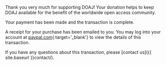 Thank you very much for supporting DOAJ! Your donation helps to keep DOAJ available for the benefit of the worldwide open access community.

Your payment has been made and the transaction is complete.

A receipt for your purchase has been emailed to you. You may log into your account at [paypal.com](https://www.paypal.com){:target='_blank'} to view the details of this transaction.

If you have any questions about this transaction, please [contact us]({{ site.baseurl }}contact/).
